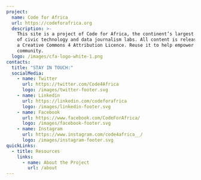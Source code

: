 ```yaml
---
project:
  name: Code for Africa
  url: https://codeforafrica.org
  description: >-
    This site is a project of Code for Africa, the continent’s largest network
    of civic technology and data journalism labs. All content is released under
    a Creative Commons 4 Attribution Licence. Reuse it to help empower your own
    community.
  logo: /images/cfa-logo-white-1.png
contacts:
  title: "STAY IN TOUCH:"
  socialMedia:
    - name: Twitter
      url: https://twitter.com/Code4Africa
      logo: /images/twitter-footer.svg
    - name: Linkedin
      url: https://linkedin.com/codeforafrica
      logo: /images/linkedin-footer.svg
    - name: Facebook
      url: https://www.facebook.com/CodeForAfrica/
      logo: /images/facebook-footer.svg
    - name: Instagram
      url: https://www.instagram.com/code4africa__/
      logo: /images/instagram-footer.svg
quickLinks:
  - title: Resources
    links:
      - name: About the Project
        url: /about
---
```

